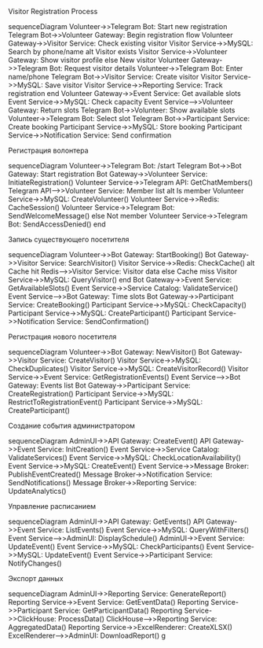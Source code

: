 Visitor Registration Process

sequenceDiagram
    Volunteer->>Telegram Bot: Start new registration
    Telegram Bot->>Volunteer Gateway: Begin registration flow
    Volunteer Gateway->>Visitor Service: Check existing visitor
    Visitor Service->>MySQL: Search by phone/name
    alt Visitor exists
        Visitor Service->>Volunteer Gateway: Show visitor profile
    else New visitor
        Volunteer Gateway->>Telegram Bot: Request visitor details
        Volunteer->>Telegram Bot: Enter name/phone
        Telegram Bot->>Visitor Service: Create visitor
        Visitor Service->>MySQL: Save visitor
        Visitor Service->>Reporting Service: Track registration
    end
    Volunteer Gateway->>Event Service: Get available slots
    Event Service->>MySQL: Check capacity
    Event Service-->>Volunteer Gateway: Return slots
    Telegram Bot->>Volunteer: Show available slots
    Volunteer->>Telegram Bot: Select slot
    Telegram Bot->>Participant Service: Create booking
    Participant Service->>MySQL: Store booking
    Participant Service->>Notification Service: Send confirmation

Регистрация волонтера

sequenceDiagram
    Volunteer->>Telegram Bot: /start
    Telegram Bot->>Bot Gateway: Start registration
    Bot Gateway->>Volunteer Service: InitiateRegistration()
    Volunteer Service->>Telegram API: GetChatMembers()
    Telegram API-->>Volunteer Service: Member list
    alt Is member
        Volunteer Service->>MySQL: CreateVolunteer()
        Volunteer Service->>Redis: CacheSession()
        Volunteer Service->>Telegram Bot: SendWelcomeMessage()
    else Not member
        Volunteer Service->>Telegram Bot: SendAccessDenied()
    end


Запись существующего посетителя

sequenceDiagram
    Volunteer->>Bot Gateway: StartBooking()
    Bot Gateway->>Visitor Service: SearchVisitor()
    Visitor Service->>Redis: CheckCache()
    alt Cache hit
        Redis-->>Visitor Service: Visitor data
    else Cache miss
        Visitor Service->>MySQL: QueryVisitor()
    end
    Bot Gateway->>Event Service: GetAvailableSlots()
    Event Service->>Service Catalog: ValidateService()
    Event Service-->>Bot Gateway: Time slots
    Bot Gateway->>Participant Service: CreateBooking()
    Participant Service->>MySQL: CheckCapacity()
    Participant Service->>MySQL: CreateParticipant()
    Participant Service->>Notification Service: SendConfirmation()

Регистрация нового посетителя

sequenceDiagram
    Volunteer->>Bot Gateway: NewVisitor()
    Bot Gateway->>Visitor Service: CreateVisitor()
    Visitor Service->>MySQL: CheckDuplicates()
    Visitor Service->>MySQL: CreateVisitorRecord()
    Visitor Service->>Event Service: GetRegistrationEvents()
    Event Service-->>Bot Gateway: Events list
    Bot Gateway->>Participant Service: CreateRegistration()
    Participant Service->>MySQL: RestrictToRegistrationEvent()
    Participant Service->>MySQL: CreateParticipant()

Создание события администратором

sequenceDiagram
    AdminUI->>API Gateway: CreateEvent()
    API Gateway->>Event Service: InitCreation()
    Event Service->>Service Catalog: ValidateServices()
    Event Service->>MySQL: CheckLocationAvailability()
    Event Service->>MySQL: CreateEvent()
    Event Service->>Message Broker: PublishEventCreated()
    Message Broker->>Notification Service: SendNotifications()
    Message Broker->>Reporting Service: UpdateAnalytics()

Управление расписанием

sequenceDiagram
    AdminUI->>API Gateway: GetEvents()
    API Gateway->>Event Service: ListEvents()
    Event Service->>MySQL: QueryWithFilters()
    Event Service-->>AdminUI: DisplaySchedule()
    AdminUI->>Event Service: UpdateEvent()
    Event Service->>MySQL: CheckParticipants()
    Event Service->>MySQL: UpdateEvent()
    Event Service->>Participant Service: NotifyChanges()

Экспорт данных

sequenceDiagram
    AdminUI->>Reporting Service: GenerateReport()
    Reporting Service->>Event Service: GetEventData()
    Reporting Service->>Participant Service: GetParticipantData()
    Reporting Service->>ClickHouse: ProcessData()
    ClickHouse-->>Reporting Service: AggregatedData()
    Reporting Service->>ExcelRenderer: CreateXLSX()
    ExcelRenderer-->>AdminUI: DownloadReport()
g
